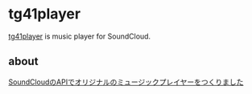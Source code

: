 # tg41player

[tg41player](http://tg41player.ohnokenichi.com/) is music player for SoundCloud.

## about

[SoundCloudのAPIでオリジナルのミュージックプレイヤーをつくりました](http://ohnokenichi.tumblr.com/post/128479797205/soundcloud%E3%81%AEapi%E3%81%A7%E3%82%AA%E3%83%AA%E3%82%B8%E3%83%8A%E3%83%AB%E3%81%AE%E3%83%9F%E3%83%A5%E3%83%BC%E3%82%B8%E3%83%83%E3%82%AF%E3%83%97%E3%83%AC%E3%82%A4%E3%83%A4%E3%83%BC%E3%82%92%E3%81%A4%E3%81%8F%E3%82%8A%E3%81%BE%E3%81%97%E3%81%9F)
